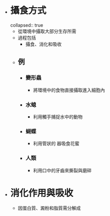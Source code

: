 - # 攝食方式
  collapsed:: true
	- 從環境中攝取大部分生存所需
	- 過程包括
		- 攝食、消化和吸收
	- ## 例
		- ### 變形蟲
			- 將環境中的食物直接攝取進入細胞內
		- ### 水螅
			- 利用觸手捕捉水中的動物
		- ### 蝴蝶
			- 利用管狀的 器吸食花蜜
		- ### 人類
			- 利用口中的牙齒來撕裂與磨碎
- # 消化作用與吸收
	- 因蛋白質、澱粉和脂質需分解成